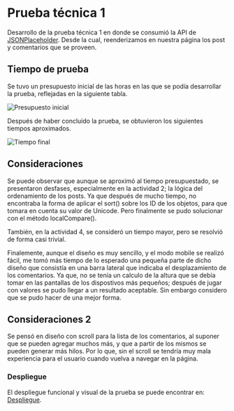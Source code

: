 
# Prueba técnica 1

Desarrollo de la prueba técnica 1 en donde se consumió la API de [JSONPlaceholder](https://jsonplaceholder.typicode.com/).
Desde la cual, reenderizamos en nuestra página los post y comentarios que se proveen.


## Tiempo de prueba

Se tuvo un presupuesto inicial de las horas en las que se podía desarrollar la prueba, reflejadas en la siguiente tabla.

![Presupuesto inicial](https://res.cloudinary.com/slqpez/image/upload/v1629652730/EstimadoPT1_hu6uzu.png)

Después de haber concluído la prueba, se obtuvieron los siguientes tiempos aproximados.

![Tiempo final](https://res.cloudinary.com/slqpez/image/upload/v1629653102/tiempo-finalPT1_amucjp.png)



## Consideraciones

Se puede observar que aunque se aproximó al tiempo presupuestado, se presentaron desfases, especialmente en la actividad 2; la lógica del ordenamiento de los posts. Ya que después de mucho tiempo, no encontraba la forma de aplicar el sort() sobre los ID de los objetos, para que tomara en cuenta su valor de Unicode. Pero finalmente se pudo solucionar con el método localCompare().

También, en la actividad 4, se consideró un tiempo mayor, pero se resolvió de forma casi trivial.

Finalemente, aunque el diseño es muy sencillo, y el modo mobile se realizó fácil, me tomó más tiempo de lo esperado una pequeña parte de dicho diseño que consistía en una barra lateral que indicaba el desplazamiento de los comentarios. Ya que, no se tenía un calculo de la altura que se debía tomar en las pantallas de los dispostivos más pequeños; después de jugar con valores se pudo llegar a un resultado aceptable. Sin embargo considero que se pudo hacer de una mejor forma.


## Consideraciones 2

Se pensó en diseño con scroll para la lista de los comentarios, al suponer que se pueden agregar muchos más, y que a partir de los mismos se pueden generar más hilos. Por lo que, sin el scroll se tendría muy mala experiencia para el usuario cuando vuelva a navegar en la página.

### Despliegue

El despliegue funcional y visual de la prueba se puede encontrar en: [Despliegue](https://pt1-fidelio.vercel.app/).